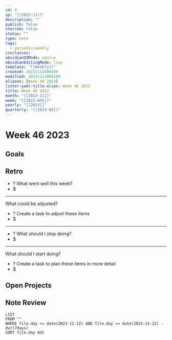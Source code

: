 ```yaml
---
id: 9
up: "[[2023-11]]"
description: ""
publish: false
starred: false
status: ""
type: note
tags:
  - periodic/weekly
cssclasses: 
obsidianUIMode: source
obsidianEditingMode: live
template: "[[Weekly]]"
created: 20231113000100
modified: 20231113000100
aliases: [Week 46 2023]
linter-yaml-title-alias: Week 46 2023
title: Week 46 2023
month: "[[2023-11]]"
week: "[[2023-W45]]"
yearly: "[[2023]]"
quarterly: "[[2023-Q4]]"
---
```


# Week 46 2023

## Goals


## Retro

- ? What went well this week?
- $


---

What could be adjusted?

- ? Create a task to adjust these items
- $

---

- ? What should I stop doing?
- $


---

What should I start doing?

- ? Create a task to plan these items in more detail
- $

## Open Projects

## Note Review

```
LIST
FROM ""
WHERE file.day <= date(2023-11-12) AND file.day >= date(2023-11-12) - dur(7days)
SORT file.day ASC
```
